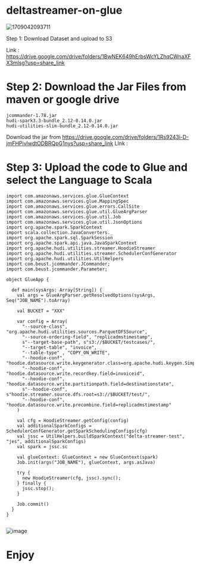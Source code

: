 # deltastreamer-on-glue


![1709042093711](https://github.com/soumilshah1995/deltastreamer-on-glue/assets/39345855/1fc0820b-9806-4769-895d-dc55aa3da9b5)


Step 1: Download Dataset and upload to S3


Link : https://drive.google.com/drive/folders/1BwNEK649hErbsWcYLZhqCWnaXFX3mIsg?usp=share_link



# Step 2: Download the Jar Files from maven or google drive 
```
jcommander-1.78.jar
hudi-spark3.3-bundle_2.12-0.14.0.jar
hudi-utilities-slim-bundle_2.12-0.14.0.jar
```

Download the jar from https://drive.google.com/drive/folders/1Rs9243i-D-jmFHPivlwdtODBRQpG1nys?usp=share_link
LInk :

# Step 3: Upload the code to Glue and select the Language to Scala 
```
import com.amazonaws.services.glue.GlueContext
import com.amazonaws.services.glue.MappingSpec
import com.amazonaws.services.glue.errors.CallSite
import com.amazonaws.services.glue.util.GlueArgParser
import com.amazonaws.services.glue.util.Job
import com.amazonaws.services.glue.util.JsonOptions
import org.apache.spark.SparkContext
import scala.collection.JavaConverters._
import org.apache.spark.sql.SparkSession
import org.apache.spark.api.java.JavaSparkContext
import org.apache.hudi.utilities.streamer.HoodieStreamer
import org.apache.hudi.utilities.streamer.SchedulerConfGenerator
import org.apache.hudi.utilities.UtilHelpers
import com.beust.jcommander.JCommander;
import com.beust.jcommander.Parameter;

object GlueApp {

  def main(sysArgs: Array[String]) {
    val args = GlueArgParser.getResolvedOptions(sysArgs, Seq("JOB_NAME").toArray)

    val BUCKET = "XXX"

    var config = Array(
      "--source-class", "org.apache.hudi.utilities.sources.ParquetDFSSource",
      "--source-ordering-field", "replicadmstimestamp",
      s"--target-base-path", s"s3://$BUCKET/testcases/",
      "--target-table", "invoice",
      "--table-type" , "COPY_ON_WRITE",
      "--hoodie-conf", "hoodie.datasource.write.keygenerator.class=org.apache.hudi.keygen.SimpleKeyGenerator",
      "--hoodie-conf", "hoodie.datasource.write.recordkey.field=invoiceid",
      "--hoodie-conf", "hoodie.datasource.write.partitionpath.field=destinationstate",
      s"--hoodie-conf", s"hoodie.streamer.source.dfs.root=s3://$BUCKET/test/",
      "--hoodie-conf", "hoodie.datasource.write.precombine.field=replicadmstimestamp"
    )
    
    val cfg = HoodieStreamer.getConfig(config)
    val additionalSparkConfigs = SchedulerConfGenerator.getSparkSchedulingConfigs(cfg)
    val jssc = UtilHelpers.buildSparkContext("delta-streamer-test", "jes", additionalSparkConfigs)
    val spark = jssc.sc

    val glueContext: GlueContext = new GlueContext(spark)
    Job.init(args("JOB_NAME"), glueContext, args.asJava)

    try {
      new HoodieStreamer(cfg, jssc).sync();
    } finally {
      jssc.stop();
    }

    Job.commit()
  }
}


```

![image](https://github.com/soumilshah1995/deltastreamer-on-glue/assets/39345855/ed55f500-62e1-42f4-ae54-276f18b7a8e5)

# Enjoy 


